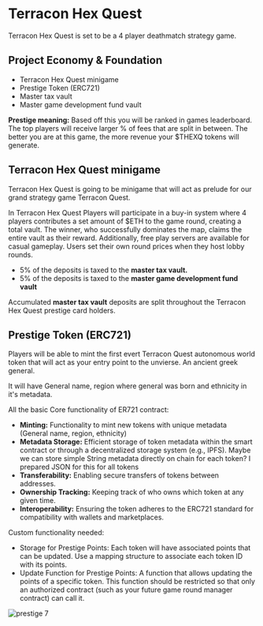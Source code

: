 # Terracon Hex Quest

Terracon Hex Quest is set to be a 4 player deathmatch strategy game.

<h2>Project Economy & Foundation</h2>

<ul>
<li>Terracon Hex Quest minigame</li>
<li>Prestige Token (ERC721)</li>
<li>Master tax vault</li>
<li>Master game development fund vault</li>
</ul>

<b>Prestige meaning:</b> Based off this you will be ranked in games leaderboard. The top players will receive larger % of fees that are split in between. The better you are at this game, the more revenue your $THEXQ tokens will generate.

<h2>Terracon Hex Quest minigame</h2>

Terracon Hex Quest is going to be minigame that will act as prelude for our grand strategy game Terracon Quest.

In Terracon Hex Quest Players will participate in a buy-in system where 4 players contributes a set amount of $ETH to the game round, creating a total vault. The winner, who successfully dominates the map, claims the entire vault as their reward. Additionally, free play servers are available for casual gameplay. Users set their own round prices when they host lobby rounds.

<ul>
<li>5% of the deposits is taxed to the <b>master tax vault.</b></li>
<li>5% of the deposits is taxed to the <b>master game development fund vault</b></li>
</ul>

Accumulated <b>master tax vault</b> deposits are split throughout the Terracon Hex Quest prestige card holders.

<h2>Prestige Token (ERC721)</h2>

Players will be able to mint the first evert Terracon Quest autonomous world token that will act as your entry point to the unvierse. An ancient greek general.

It will have General name, region where general was born and ethnicity in it's metadata.

All the basic Core functionality of ER721 contract:

- <b>Minting:</b> Functionality to mint new tokens with unique metadata (General name, region, ethnicity)
- <b>Metadata Storage:</b> Efficient storage of token metadata within the smart contract or through a decentralized storage system (e.g., IPFS). Maybe we can store simple String metadata directly on chain for each token? I prepared JSON for this for all tokens
- <b>Transferability:</b> Enabling secure transfers of tokens between addresses.
- <b>Ownership Tracking:</b> Keeping track of who owns which token at any given time.
- <b>Interoperability:</b> Ensuring the token adheres to the ERC721 standard for compatibility with wallets and marketplaces.

Custom functionality needed:

- Storage for Prestige Points: Each token will have associated points that can be updated. Use a mapping structure to associate each token ID with its points.
- Update Function for Prestige Points: A function that allows updating the points of a specific token. This function should be restricted so that only an authorized contract (such as your future game round manager contract) can call it.

![prestige 7](https://github.com/Agathonas/terracon-hex-quest/assets/158577277/60b48d72-124c-43a1-b8f0-205e53490910)
